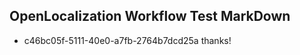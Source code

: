 ## OpenLocalization Workflow Test MarkDown
* c46bc05f-5111-40e0-a7fb-2764b7dcd25a thanks!

<!--HONumber=Aug16_HO1-->


